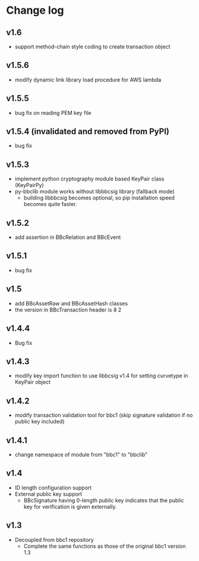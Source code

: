 Change log
======

## v1.6
* support method-chain style coding to create transaction object

## v1.5.6
* modify dynamic link library load procedure for AWS lambda

## v1.5.5
* bug fix on reading PEM key file

## v1.5.4  (invalidated and removed from PyPI)
* bug fix

## v1.5.3
* implement python cryptography module based KeyPair class (KeyPairPy)
* py-bbclib module works without libbbcsig library (fallback mode)
  - building libbbcsig becomes optional, so pip installation speed becomes quite faster.

## v1.5.2

* add assertion in BBcRelation and BBcEvent

## v1.5.1
* bug fix

## v1.5
* add BBcAssetRaw and BBcAssetHash classes
* the version in BBcTransaction header is ~~3~~ 2

## v1.4.4
* Bug fix

## v1.4.3
* modify key import function to use libbcsig v1.4 for setting curvetype in KeyPair object

## v1.4.2
* modify transaction validation tool for bbc1 (skip signature validation if no public key included)

## v1.4.1
* change namespace of module from "bbc1" to "bbclib"

## v1.4
* ID length configuration support
* External public key support
  * BBcSignature having 0-length public key indicates that the public key for verification is given externally.

## v1.3
* Decoupled from bbc1 repository
  * Complete the same functions as those of the original bbc1 version 1.3
